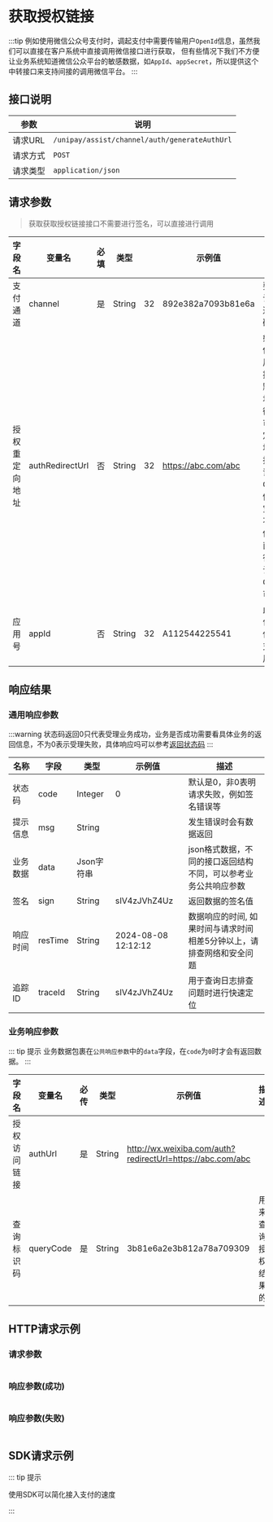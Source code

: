 # 获取授权链接

:::tip
例如使用微信公众号支付时，调起支付中需要传输用户`OpenId`信息，虽然我们可以直接在客户系统中直接调用微信接口进行获取，
但有些情况下我们不方便让业务系统知道微信公众平台的敏感数据，如`AppId`、`appSecret`，所以提供这个中转接口来支持间接的调用微信平台。
:::

## 接口说明

| 参数    | 说明                                            |
|-------|-----------------------------------------------|
| 请求URL | `/unipay/assist/channel/auth/generateAuthUrl` |
| 请求方式  | `POST`                                        |
| 请求类型  | `application/json`                            |

## 请求参数
> 获取获取授权链接接口不需要进行签名，可以直接进行调用

| 字段名<img width=70/> | 变量名             | 必填 | 类型     |    | 示例值                 | 描述<img width=200/>                                                             |
|--------------------|-----------------|----|--------|----|---------------------|--------------------------------------------------------------------------------|
| 支付通道               | channel         | 是  | String | 32 | 892e382a7093b81e6a  | 要进行认证的通道编码                                                                     |
| 授权重定向地址            | authRedirectUrl | 否  | String | 32 | https://abc.com/abc | 如果不传, 使用系统提供的默认地址，如微信就可以指定回调地址来接收认证Code。像支付宝类的不需要传输，直接自行获取认证Code即可           , |
| 应用号                | appId           | 否  | String | 32 | A112544225541       | 此次操作所要使用的支付应用号                                                                 |

## 响应结果

### 通用响应参数
:::warning
状态码返回0只代表受理业务成功，业务是否成功需要看具体业务的返回信息，不为0表示受理失败，具体响应吗可以参考[返回状态码](../overview/返回状态码.md)
:::

| 名称<img width=70/> | 字段      | 类型      | 示例值                 | 描述                                   |
|-------------------|---------|---------|---------------------|--------------------------------------|
| 状态码               | code    | Integer | 0                   | 默认是0，非0表明请求失败，例如签名错误等                |
| 提示信息              | msg     | String  |                     | 发生错误时会有数据返回                          |
| 业务数据              | data    | Json字符串 |                     | json格式数据，不同的接口返回结构不同，可以参考业务公共响应参数    |
| 签名                | sign    | String  | sIV4zJVhZ4Uz        | 返回数据的签名值                             |
| 响应时间              | resTime | String  | 2024-08-08 12:12:12 | 数据响应的时间, 如果时间与请求时间相差5分钟以上，请排查网络和安全问题 |
| 追踪ID              | traceId | String  | sIV4zJVhZ4Uz        | 用于查询日志排查问题时进行快速定位                    |

### 业务响应参数
::: tip 提示
业务数据包裹在`公共响应参数`中的`data`字段，在`code`为`0`时才会有返回数据。
:::


| 字段名<img width=70/> | 变量名       | 必传 | 类型     | 示例值                                                        | 描述        |
|--------------------|-----------|----|--------|------------------------------------------------------------|-----------|
| 授权访问链接             | authUrl   | 是  | String | http://wx.weixiba.com/auth?redirectUrl=https://abc.com/abc |           | 
| 查询标识码              | queryCode | 是  | String | 3b81e6a2e3b812a78a709309                                   | 用来查询授权结果的 |


## HTTP请求示例
### 请求参数
```json
```

### 响应参数(成功)

```json
```

### 响应参数(失败)

```json
```

## SDK请求示例

::: tip 提示

使用SDK可以简化接入支付的速度

:::

```java
```
